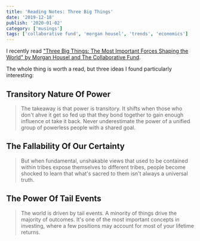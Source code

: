 ```yaml
---
title: 'Reading Notes: Three Big Things'
date: '2019-12-18'
publish: '2020-01-02'
category: ['musings']
tags: ['collaborative fund', 'morgan housel', 'trends', 'economics']
---
```


I recently read ["Three Big Things: The Most Important Forces Shaping the World" by Morgan Housel and The Collaborative Fund](https://www.collaborativefund.com/blog/three-big-things-the-most-important-forces-shaping-the-world/).

The whole thing is worth a read, but three ideas I found particularly interesting:

## Transitory Nature Of Power

> The takeaway is that power is transitory. It shifts when those who don't ahve it get so fed up that they bond together to gain enough influence ot take it back. Never underestimate the power of a unified group of powerless people with a shared goal.

## The Fallability Of Our Certainty

> But when fundamental, unshakable views that used to be contained within tribes expose themselves to different tribes, people become shocked to learn that what's sacred to them isn't always a universal truth.

## The Power Of Tail Events

> The world is driven by tail events. A minority of things drive the majority of outcomes. It's one of the most important concepts in investing, where a few positions may account for most of your lifetime returns.
